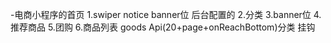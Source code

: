-电商小程序的首页 
 1.swiper notice banner位
  后台配置的
 2.分类
 3.banner位
 4.推荐商品
 5.团购
 6.商品列表 goods Api(20+page+onReachBottom)分类  挂钩